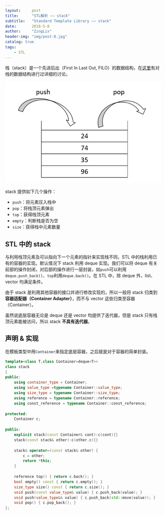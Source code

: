 ```yaml
---
layout:     post
title:      "STL解析 —— stack"
subtitle:   "Standard Template Library —— stack"
date:       2018-5-8
author:     "ZingLix"
header-img: "img/post-8.jpg"
catalog: true
tags:
    - STL
---
```


栈（stack）是一个先进后出（First In Last Out, FILO）的数据结构，在[这里](https://zinglix.xyz/2017/03/26/Stack/)有对栈的数据结构进行过详细的讨论。

![](/img/in-post/STL-stack/1.png)

stack 提供如下几个操作：

- `push`：将元素压入栈中
- `pop`：将栈顶元素弹出
- `top`：获得栈顶元素
- `empty`：判断栈是否为空
- `size`：获得栈中元素数量

## STL 中的 stack

与利用栈顶元素及可以指向下一个元素的指针来实现栈不同，STL 中的栈利用已有的容器的实现。默认情况下 stack 利用 deque 实现。我们可以将 deque 有关前部的操作封闭，对后部的操作进行一层封装，如`push`可以利用`deque.push_back()`、`top`利用`deque.back()`。在 STL 中，除 deque 外，list、vector 均满足条件。

由于 stack 是利用其他容器的接口并进行修改实现的，所以一般将 stack 归类到**容器适配器（Container Adapter）**，而不与 vector 这些归类至容器（Container）。

虽然说底层容器无论是 deque 还是 vector 均提供了迭代器，但是 stack 只有栈顶元素能被访问，所以 stack **不具有迭代器**。

## 声明 & 实现

在模板类型中用`Container`来指定底层容器，之后就是对于容器的简单封装。

``` cpp
template<class T,class Container=deque<T>>
class stack
{
public:
	using container_type = Container;
	using value_type =typename Container::value_type;
	using size_type = typename Container::size_type;
	using reference = typename Container::reference;
	using const_reference = typename Container::const_reference;

protected:
	Container c;

public:
	explicit stack(const Container& cont):c(cont){}
	stack(const stack& other):c(other.c){}

	stack& operator=(const stack& other) { 
		c = other;
		return *this;
	}

	reference top() { return c.back(); }
	bool empty() const { return c.empty(); }
	size_type size() const { return c.size(); }
	void push(const value_type& value) { c.push_back(value); }
	void push(value_type&& value) { c.push_back(std::move(value)); }
	void pop() { c.pop_back(); }
};
```


